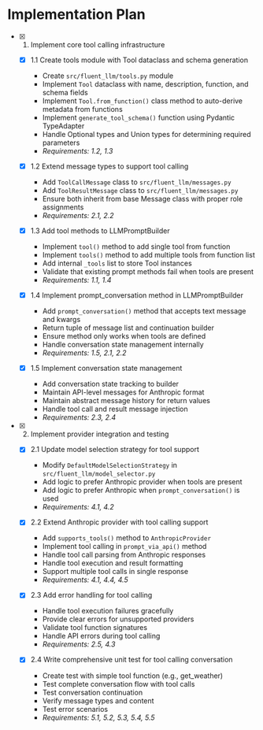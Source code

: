 # Implementation Plan

- [x] 1. Implement core tool calling infrastructure
  - [x] 1.1 Create tools module with Tool dataclass and schema generation
    - Create `src/fluent_llm/tools.py` module
    - Implement `Tool` dataclass with name, description, function, and schema fields
    - Implement `Tool.from_function()` class method to auto-derive metadata from functions
    - Implement `generate_tool_schema()` function using Pydantic TypeAdapter
    - Handle Optional types and Union types for determining required parameters
    - _Requirements: 1.2, 1.3_

  - [x] 1.2 Extend message types to support tool calling
    - Add `ToolCallMessage` class to `src/fluent_llm/messages.py`
    - Add `ToolResultMessage` class to `src/fluent_llm/messages.py`
    - Ensure both inherit from base Message class with proper role assignments
    - _Requirements: 2.1, 2.2_

  - [x] 1.3 Add tool methods to LLMPromptBuilder
    - Implement `tool()` method to add single tool from function
    - Implement `tools()` method to add multiple tools from function list
    - Add internal `_tools` list to store Tool instances
    - Validate that existing prompt methods fail when tools are present
    - _Requirements: 1.1, 1.4_

  - [x] 1.4 Implement prompt_conversation method in LLMPromptBuilder
    - Add `prompt_conversation()` method that accepts text message and kwargs
    - Return tuple of message list and continuation builder
    - Ensure method only works when tools are defined
    - Handle conversation state management internally
    - _Requirements: 1.5, 2.1, 2.2_

  - [x] 1.5 Implement conversation state management
    - Add conversation state tracking to builder
    - Maintain API-level messages for Anthropic format
    - Maintain abstract message history for return values
    - Handle tool call and result message injection
    - _Requirements: 2.3, 2.4_

- [x] 2. Implement provider integration and testing
  - [x] 2.1 Update model selection strategy for tool support
    - Modify `DefaultModelSelectionStrategy` in `src/fluent_llm/model_selector.py`
    - Add logic to prefer Anthropic provider when tools are present
    - Add logic to prefer Anthropic when `prompt_conversation()` is used
    - _Requirements: 4.1, 4.2_

  - [x] 2.2 Extend Anthropic provider with tool calling support
    - Add `supports_tools()` method to `AnthropicProvider`
    - Implement tool calling in `prompt_via_api()` method
    - Handle tool call parsing from Anthropic responses
    - Handle tool execution and result formatting
    - Support multiple tool calls in single response
    - _Requirements: 4.1, 4.4, 4.5_

  - [x] 2.3 Add error handling for tool calling
    - Handle tool execution failures gracefully
    - Provide clear errors for unsupported providers
    - Validate tool function signatures
    - Handle API errors during tool calling
    - _Requirements: 2.5, 4.3_

  - [x] 2.4 Write comprehensive unit test for tool calling conversation
    - Create test with simple tool function (e.g., get_weather)
    - Test complete conversation flow with tool calls
    - Test conversation continuation
    - Verify message types and content
    - Test error scenarios
    - _Requirements: 5.1, 5.2, 5.3, 5.4, 5.5_